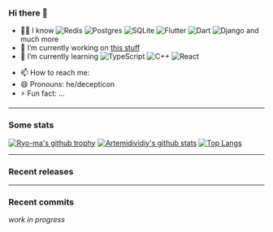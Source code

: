 ### Hi there 👋


- 👨‍🎓 I know
  ![Redis](https://img.shields.io/badge/redis-%23DD0031.svg?style=for-the-badge&logo=redis&logoColor=white) ![Postgres](https://img.shields.io/badge/postgres-%23316192.svg?style=for-the-badge&logo=postgresql&logoColor=white) ![SQLite](https://img.shields.io/badge/sqlite-%2307405e.svg?style=for-the-badge&logo=sqlite&logoColor=white)
  ![Flutter](https://img.shields.io/badge/Flutter-%2302569B.svg?style=for-the-badge&logo=Flutter&logoColor=white) ![Dart](https://img.shields.io/badge/dart-%230175C2.svg?style=for-the-badge&logo=dart&logoColor=white)
  ![Django](https://img.shields.io/badge/django-%23092E20.svg?style=for-the-badge&logo=django&logoColor=white)
  and much more
- 🔭 I’m currently working on [this stuff](https://github.com/Artemidividiy/assembler-bmstu)
- 🌱 I’m currently learning 
   ![TypeScript](https://img.shields.io/badge/typescript-%23007ACC.svg?style=for-the-badge&logo=typescript&logoColor=white) ![C++](https://img.shields.io/badge/c++-%2300599C.svg?style=for-the-badge&logo=c%2B%2B&logoColor=white) ![React](https://img.shields.io/badge/react-%2320232a.svg?style=for-the-badge&logo=react&logoColor=%2361DAFB)

<!-- - 👯 I’m looking to collaborate on ... -->
- 📫 How to reach me: 
- 😄 Pronouns: he/decepticon
- ⚡ Fun fact: ...
---
### Some stats
<!-- codeforces starts-->
<!-- codeforces ends-->

[![Ryo-ma's github trophy](https://github-profile-trophy.vercel.app/?username=Artemidividiy&row=1)](https://github.com/ryo-ma/github-profile-trophy)
[![Artemidividiy's github stats](https://github-readme-stats.vercel.app/api?username=Artemidividiy&theme=cobalt)](https://github.com/anuraghazra/github-readme-stats)
[![Top Langs](https://github-readme-stats.vercel.app/api/top-langs/?username=Artemidividiy&layout=compact)](https://github.com/anuraghazra/github-readme-stats)
<!-- codeforces starts--> 
<!-- codeforces ends -->
---
### Recent releases
<!-- recent_releases starts -->
<!-- recent_releases ends --> 

---
### Recent commits
*work in progress*
